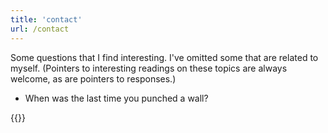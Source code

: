 ```yaml
---
title: 'contact'
url: /contact
---
```

 
Some questions that I find interesting. I've omitted some that are related to myself. (Pointers to interesting readings on these topics are always welcome, as are pointers to responses.)

- When was the last time you punched a wall? 


{{<newspaper-dots>}}
